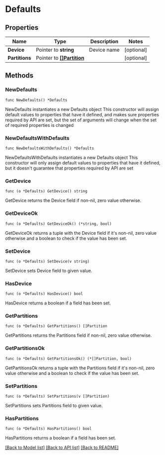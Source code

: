 # Defaults

## Properties

Name | Type | Description | Notes
------------ | ------------- | ------------- | -------------
**Device** | Pointer to **string** | Device name | [optional] 
**Partitions** | Pointer to [**[]Partition**](Partition.md) |  | [optional] 

## Methods

### NewDefaults

`func NewDefaults() *Defaults`

NewDefaults instantiates a new Defaults object
This constructor will assign default values to properties that have it defined,
and makes sure properties required by API are set, but the set of arguments
will change when the set of required properties is changed

### NewDefaultsWithDefaults

`func NewDefaultsWithDefaults() *Defaults`

NewDefaultsWithDefaults instantiates a new Defaults object
This constructor will only assign default values to properties that have it defined,
but it doesn't guarantee that properties required by API are set

### GetDevice

`func (o *Defaults) GetDevice() string`

GetDevice returns the Device field if non-nil, zero value otherwise.

### GetDeviceOk

`func (o *Defaults) GetDeviceOk() (*string, bool)`

GetDeviceOk returns a tuple with the Device field if it's non-nil, zero value otherwise
and a boolean to check if the value has been set.

### SetDevice

`func (o *Defaults) SetDevice(v string)`

SetDevice sets Device field to given value.

### HasDevice

`func (o *Defaults) HasDevice() bool`

HasDevice returns a boolean if a field has been set.

### GetPartitions

`func (o *Defaults) GetPartitions() []Partition`

GetPartitions returns the Partitions field if non-nil, zero value otherwise.

### GetPartitionsOk

`func (o *Defaults) GetPartitionsOk() (*[]Partition, bool)`

GetPartitionsOk returns a tuple with the Partitions field if it's non-nil, zero value otherwise
and a boolean to check if the value has been set.

### SetPartitions

`func (o *Defaults) SetPartitions(v []Partition)`

SetPartitions sets Partitions field to given value.

### HasPartitions

`func (o *Defaults) HasPartitions() bool`

HasPartitions returns a boolean if a field has been set.


[[Back to Model list]](../README.md#documentation-for-models) [[Back to API list]](../README.md#documentation-for-api-endpoints) [[Back to README]](../README.md)


